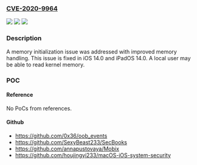 ### [CVE-2020-9964](https://cve.mitre.org/cgi-bin/cvename.cgi?name=CVE-2020-9964)
![](https://img.shields.io/static/v1?label=Product&message=iOS&color=blue)
![](https://img.shields.io/static/v1?label=Version&message=%3C%20iOS%2014.0%20and%20iPadOS%2014.0%20&color=brighgreen)
![](https://img.shields.io/static/v1?label=Vulnerability&message=A%20local%20user%20may%20be%20able%20to%20read%20kernel%20memory&color=brighgreen)

### Description

A memory initialization issue was addressed with improved memory handling. This issue is fixed in iOS 14.0 and iPadOS 14.0. A local user may be able to read kernel memory.

### POC

#### Reference
No PoCs from references.

#### Github
- https://github.com/0x36/oob_events
- https://github.com/SexyBeast233/SecBooks
- https://github.com/annapustovaya/Mobix
- https://github.com/houjingyi233/macOS-iOS-system-security

